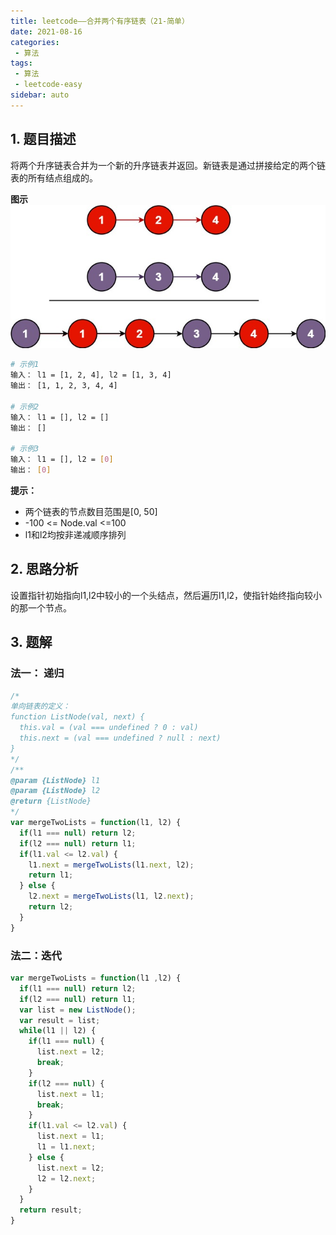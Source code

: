 ```yaml
---
title: leetcode——合并两个有序链表（21-简单）
date: 2021-08-16
categories:
 - 算法
tags:
 - 算法
 - leetcode-easy
sidebar: auto
--- 
```


## 1. 题目描述
将两个升序链表合并为一个新的升序链表并返回。新链表是通过拼接给定的两个链表的所有结点组成的。  

**图示**  
![](../images/algorithm-003.jpeg)  

```bash
# 示例1 
输入： l1 = [1, 2, 4], l2 = [1, 3, 4]
输出： [1, 1, 2, 3, 4, 4]

# 示例2
输入： l1 = [], l2 = []
输出： []

# 示例3
输入： l1 = [], l2 = [0]
输出： [0]
```  

**提示：**  
- 两个链表的节点数目范围是[0, 50]
- -100 <= Node.val <=100
- l1和l2均按非递减顺序排列

## 2. 思路分析
设置指针初始指向l1,l2中较小的一个头结点，然后遍历l1,l2，使指针始终指向较小的那一个节点。

## 3. 题解
### 法一： 递归
```js
/*
单向链表的定义：
function ListNode(val, next) {
  this.val = (val === undefined ? 0 : val)
  this.next = (val === undefined ? null : next)
}
*/
/**
@param {ListNode} l1
@param {ListNode} l2
@return {ListNode}
*/
var mergeTwoLists = function(l1, l2) {
  if(l1 === null) return l2;
  if(l2 === null) return l1;
  if(l1.val <= l2.val) {
    l1.next = mergeTwoLists(l1.next, l2);
    return l1;
  } else {
    l2.next = mergeTwoLists(l1, l2.next);
    return l2;
  }
}
```  

### 法二：迭代
```js
var mergeTwoLists = function(l1 ,l2) {
  if(l1 === null) return l2;
  if(l2 === null) return l1;
  var list = new ListNode();
  var result = list;
  while(l1 || l2) {
    if(l1 === null) {
      list.next = l2;
      break;
    }
    if(l2 === null) {
      list.next = l1;
      break;
    }
    if(l1.val <= l2.val) {
      list.next = l1;
      l1 = l1.next;
    } else {
      list.next = l2;
      l2 = l2.next;
    }
  }
  return result;
}
```